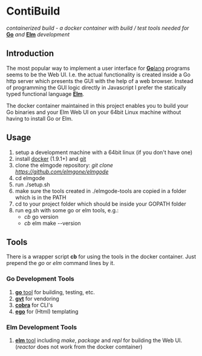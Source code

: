 # ContiBuild

*containerized build - a docker container with build / test tools needed for* [**Go**](http://golang.org) *and* [**Elm**](http://elm-lang.org) *development*

## Introduction

The most popular way to implement a user interface for [**Go**lang](http://golang.org) programs seems to be the Web UI. I.e. the actual functionality is created inside a Go http server which presents the GUI with the help of a web browser.
Instead of programming the GUI logic directly in Javascript I prefer the statically typed functional language [**Elm**](http://elm-lang.org).

The docker container maintained in this project enables you to build your Go binaries and your Elm Web UI on your 64bit Linux machine without having to install Go or Elm.

## Usage

1. setup a development machine with a 64bit linux (if you don't have one)
2. install [docker](https://docs.docker.com/engine/installation) (1.9.1+) and [git](https://git-scm.com/download/linux)
3. clone the elmgode repository: *git clone https://github.com/elmgone/elmgode*
4. cd elmgode
5. run ./setup.sh
6. make sure the tools created in ./elmgode-tools are copied in a folder which is in the PATH
7. cd to your project folder which should be inside your GOPATH folder
8. run eg.sh with some go or elm tools, e.g.:
   * *cb* go version
   * *cb* elm make --version

## Tools

There is a wrapper script **cb** for using the tools in the docker container. Just prepend the *go* or *elm* command lines by it.

### Go Development Tools

1. [**go** tool](https://golang.org/doc/articles/go_command.html) for building, testing, etc.
2. [**gvt**](https://github.com/FiloSottile/gvt) for vendoring
3. [**cobra**](https://github.com/spf13/cobra) for CLI's
4. [**ego**](https://github.com/benbjohnson/ego) for (Html) templating

### Elm Development Tools

1. [**elm** tool](http://elm-lang.org/get-started) including *make*, *package* and *repl* for building the Web UI. (*reactor* does not work from the docker comtainer)

